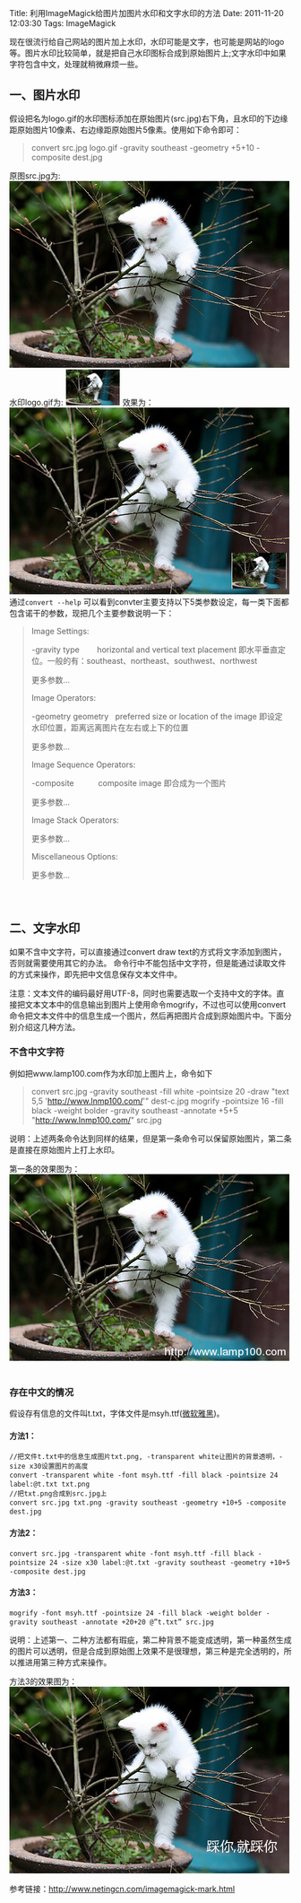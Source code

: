 Title: 利用ImageMagick给图片加图片水印和文字水印的方法
Date: 2011-11-20 12:03:30
Tags: ImageMagick


现在很流行给自己网站的图片加上水印，水印可能是文字，也可能是网站的logo等。图片水印比较简单，就是把自己水印图标合成到原始图片上;文字水印中如果字符包含中文，处理就稍微麻烦一些。

## 一、图片水印

假设把名为logo.gif的水印图标添加在原始图片(src.jpg)右下角，且水印的下边缘距原始图片10像素、右边缘距原始图片5像素。使用如下命令即可：

> convert src.jpg logo.gif -gravity southeast -geometry +5+10 -composite dest.jpg

原图src.jpg为:
![caini](/static/uploads/2011/11/caini.jpg)
水印logo.gif为:
![caini_s](/static/uploads//2011/11/caini_s.jpg)
效果为：
![caini_image_desc](/static/uploads/2011/11/caini_image_desc.jpg)
通过`convert --help` 可以看到convter主要支持以下5类参数设定，每一类下面都包含诺干的参数，现把几个主要参数说明一下：

> Image Settings:
>
> -gravity type        horizontal and vertical text placement 即水平垂直定位。一般的有：southeast、northeast、southwest、northwest
>
> 更多参数...
>
> Image Operators:
>
> -geometry geometry   preferred size or location of the image 即设定 水印位置，距离远离图片在左右或上下的位置
>
> 更多参数...
>
> Image Sequence Operators:
>
> -composite           composite image 即合成为一个图片
>
> 更多参数...
>
> Image Stack Operators:
>
> 更多参数...
>
> Miscellaneous Options:
>
> 更多参数...

###

 

## 二、文字水印

如果不含中文字符，可以直接通过convert draw text的方式将文字添加到图片，否则就需要使用其它的办法。
命令行中不能包括中文字符，但是能通过读取文件的方式来操作，即先把中文信息保存文本文件中。

注意：文本文件的编码最好用UTF-8，同时也需要选取一个支持中文的字体。直接把文本文本中的信息输出到图片上使用命令mogrify，不过也可以使用convert命令把文本文件中的信息生成一个图片，然后再把图片合成到原始图片中。下面分别介绍这几种方法。    

### 不含中文字符

  例如把www.lamp100.com作为水印加上图片上，命令如下

> convert src.jpg -gravity southeast -fill white -pointsize 20 -draw "text 5,5 'http://www.lnmp100.com/'" dest-c.jpg mogrify -pointsize 16 -fill black -weight bolder -gravity southeast -annotate +5+5 "http://www.lnmp100.com/" src.jpg

说明：上述两条命令达到同样的结果，但是第一条命令可以保留原始图片，第二条是直接在原始图片上打上水印。

第一条的效果图为： ![caini_text_desc](/static/uploads/2011/11/caini_text_desc.jpg)  

### 存在中文的情况

假设存有信息的文件叫t.txt，字体文件是msyh.ttf([微软雅黑](/static/uploads/uploads/2011/11/msyh.zip))。

#### 方法1：

	//把文件t.txt中的信息生成图片txt.png, -transparent white让图片的背景透明，-size x30设置图片的高度
	convert -transparent white -font msyh.ttf -fill black -pointsize 24 label:@t.txt txt.png
	//把txt.png合成到src.jpg上
	convert src.jpg txt.png -gravity southeast -geometry +10+5 -composite dest.jpg

#### 方法2：

	convert src.jpg -transparent white -font msyh.ttf -fill black -pointsize 24 -size x30 label:@t.txt -gravity southeast -geometry +10+5 -composite dest.jpg

#### 方法3：

	mogrify -font msyh.ttf -pointsize 24 -fill black -weight bolder -gravity southeast -annotate +20+20 @”t.txt” src.jpg

说明：上述第一、二种方法都有瑕疵，第二种背景不能变成透明，第一种虽然生成的图片可以透明，但是合成到原始图上效果不是很理想，第三种是完全透明的，所以推进用第三种方式来操作。

方法3的效果图为： ![caini_cn_text](/static/uploads/2011/11/caini_cn_text.jpg)

参考链接：<http://www.netingcn.com/imagemagick-mark.html>
